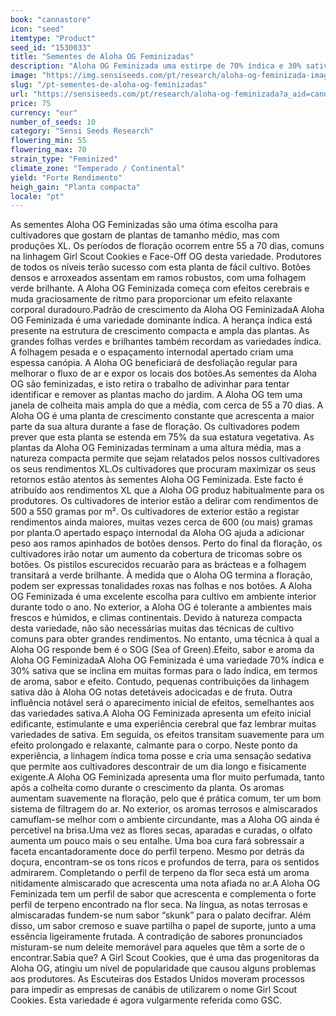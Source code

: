 ```yaml
---
book: "cannastore"
icon: "seed"
itemtype: "Product"
seed_id: "1530033"
title: "Sementes de Aloha OG Feminizadas"
description: "Aloha OG Feminizada uma estirpe de 70% índica e 30% sativa de altura média e rendimentos XL. Terpenos doces misturam-se com notas terrosas e almiscaradas."
image: "https://img.sensiseeds.com/pt/research/aloha-og-feminizada-image.png"
slug: "/pt-sementes-de-aloha-og-feminizadas"
url: "https://sensiseeds.com/pt/research/aloha-og-feminizada?a_aid=cannastore"
price: 75
currency: "eur"
number_of_seeds: 10
category: "Sensi Seeds Research"
flowering_min: 55
flowering_max: 70
strain_type: "Feminized"
climate_zone: "Temperado / Continental"
yield: "Forte Rendimento"
heigh_gain: "Planta compacta"
locale: "pt"
---
```

As sementes Aloha OG Feminizadas são uma ótima escolha para cultivadores que gostam de plantas de tamanho médio, mas com produções XL. Os períodos de floração ocorrem entre 55 a 70 dias, comuns na linhagem Girl Scout Cookies e Face-Off OG desta variedade. Produtores de todos os níveis terão sucesso com esta planta de fácil cultivo. Botões densos e arroxeados assentam em ramos robustos, com uma folhagem verde brilhante. A Aloha OG Feminizada começa com efeitos cerebrais e muda graciosamente de ritmo para proporcionar um efeito relaxante corporal duradouro.Padrão de crescimento da Aloha OG FeminizadaA Aloha OG Feminizada é uma variedade dominante índica. A herança índica está presente na estrutura de crescimento compacta e ampla das plantas. As grandes folhas verdes e brilhantes também recordam as variedades índica. A folhagem pesada e o espaçamento internodal apertado criam uma espessa canópia. A Aloha OG beneficiará de desfoliação regular para melhorar o fluxo de ar e expor os locais dos botões.As sementes da Aloha OG são feminizadas, e isto retira o trabalho de adivinhar para tentar identificar e remover as plantas macho do jardim. A Aloha OG tem uma janela de colheita mais ampla do que a média, com cerca de 55 a 70 dias. A Aloha OG é uma planta de crescimento constante que acrescenta a maior parte da sua altura durante a fase de floração. Os cultivadores podem prever que esta planta se estenda em 75% da sua estatura vegetativa. As plantas da Aloha OG Feminizadas terminam a uma altura média, mas a natureza compacta permite que sejam relatados pelos nossos cultivadores os seus rendimentos XL.Os cultivadores que procuram maximizar os seus retornos estão atentos às sementes Aloha OG Feminizada. Este facto é atribuído aos rendimentos XL que a Aloha OG produz habitualmente para os produtores. Os cultivadores de interior estão a delirar com rendimentos de 500 a 550 gramas por m². Os cultivadores de exterior estão a registar rendimentos ainda maiores, muitas vezes cerca de 600 (ou mais) gramas por planta.O apertado espaço internodal da Aloha OG ajuda a adicionar peso aos ramos apinhados de botões densos. Perto do final da floração, os cultivadores irão notar um aumento da cobertura de tricomas sobre os botões. Os pistilos escurecidos recuarão para as brácteas e a folhagem transitará a verde brilhante. À medida que o Aloha OG termina a floração, podem ser expressas tonalidades roxas nas folhas e nos botões. A Aloha OG Feminizada é uma excelente escolha para cultivo em ambiente interior durante todo o ano. No exterior, a Aloha OG é tolerante a ambientes mais frescos e húmidos, e climas continentais. Devido à natureza compacta desta variedade, não são necessárias muitas das técnicas de cultivo comuns para obter grandes rendimentos. No entanto, uma técnica à qual a Aloha OG responde bem é o SOG (Sea of Green).Efeito, sabor e aroma da Aloha OG FeminizadaA Aloha OG Feminizada é uma variedade 70% índica e 30% sativa que se inclina em muitas formas para o lado índica, em termos de aroma, sabor e efeito. Contudo, pequenas contribuições da linhagem sativa dão à Aloha OG notas detetáveis adocicadas e de fruta. Outra influência notável será o aparecimento inicial de efeitos, semelhantes aos das variedades sativa.A Aloha OG Feminizada apresenta um efeito inicial edificante, estimulante e uma experiência cerebral que faz lembrar muitas variedades de sativa. Em seguida, os efeitos transitam suavemente para um efeito prolongado e relaxante, calmante para o corpo. Neste ponto da experiência, a linhagem índica toma posse e cria uma sensação sedativa que permite aos cultivadores descontrair de um dia longo e fisicamente exigente.A Aloha OG Feminizada apresenta uma flor muito perfumada, tanto após a colheita como durante o crescimento da planta. Os aromas aumentam suavemente na floração, pelo que é prática comum, ter um bom sistema de filtragem do ar. No exterior, os aromas terrosos e almiscarados camuflam-se melhor com o ambiente circundante, mas a Aloha OG ainda é percetível na brisa.Uma vez as flores secas, aparadas e curadas, o olfato aumenta um pouco mais o seu entalhe. Uma boa cura fará sobressair a faceta encantadoramente doce do perfil terpeno. Mesmo por detrás da doçura, encontram-se os tons ricos e profundos de terra, para os sentidos admirarem. Completando o perfil de terpeno da flor seca está um aroma nitidamente almiscarado que acrescenta uma nota afiada no ar.A Aloha OG Feminizada tem um perfil de sabor que acrescenta e complementa o forte perfil de terpeno encontrado na flor seca. Na língua, as notas terrosas e almiscaradas fundem-se num sabor “skunk” para o palato decifrar. Além disso, um sabor cremoso e suave partilha o papel de suporte, junto a uma essência ligeiramente frutada. A contradição de sabores pronunciados misturam-se num deleite memorável para aqueles que têm a sorte de o encontrar.Sabia que? A Girl Scout Cookies, que é uma das progenitoras da Aloha OG, atingiu um nível de popularidade que causou alguns problemas aos produtores. As Escuteiras dos Estados Unidos moveram processos para impedir as empresas de canábis de utilizarem o nome Girl Scout Cookies. Esta variedade é agora vulgarmente referida como GSC.
